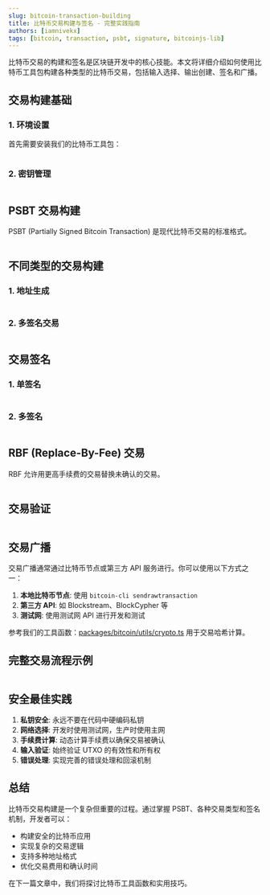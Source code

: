 ```yaml
---
slug: bitcoin-transaction-building
title: 比特币交易构建与签名 - 完整实践指南
authors: [iamnivekx]
tags: [bitcoin, transaction, psbt, signature, bitcoinjs-lib]
---
```


比特币交易的构建和签名是区块链开发中的核心技能。本文将详细介绍如何使用比特币工具包构建各种类型的比特币交易，包括输入选择、输出创建、签名和广播。

<!-- truncate -->

## 交易构建基础

### 1. 环境设置

首先需要安装我们的比特币工具包：

```ts file=<rootDir>/examples/bitcoin/address/address.ts showLineNumbers

```

### 2. 密钥管理

```ts file=<rootDir>/examples/bitcoin/address/address.ts showLineNumbers

```

## PSBT 交易构建

PSBT (Partially Signed Bitcoin Transaction) 是现代比特币交易的标准格式。

```ts file=<rootDir>/examples/bitcoin/tx/bitcoin.js showLineNumbers

```

## 不同类型的交易构建

### 1. 地址生成

```ts file=<rootDir>/examples/bitcoin/address/address.ts showLineNumbers

```

### 2. 多签名交易

```ts file=<rootDir>/examples/bitcoin/address/multisig.ts showLineNumbers

```

## 交易签名

### 1. 单签名

```ts file=<rootDir>/examples/bitcoin/tx/bitcoin.js showLineNumbers

```

### 2. 多签名

```ts file=<rootDir>/examples/bitcoin/tx/bitcoin.js#L15-L42 showLineNumbers

```

## RBF (Replace-By-Fee) 交易

RBF 允许用更高手续费的交易替换未确认的交易。

```ts file=<rootDir>/examples/bitcoin/tx/rbf.js showLineNumbers

```

## 交易验证

```ts

```

## 交易广播

交易广播通常通过比特币节点或第三方 API 服务进行。你可以使用以下方式之一：

1. **本地比特币节点**: 使用 `bitcoin-cli sendrawtransaction`
2. **第三方 API**: 如 Blockstream、BlockCypher 等
3. **测试网**: 使用测试网 API 进行开发和测试

参考我们的工具函数：[packages/bitcoin/utils/crypto.ts](https://github.com/your-repo/packages/bitcoin/utils/crypto.ts) 用于交易哈希计算。

## 完整交易流程示例

```ts

```

## 安全最佳实践

1. **私钥安全**: 永远不要在代码中硬编码私钥
2. **网络选择**: 开发时使用测试网，生产时使用主网
3. **手续费计算**: 动态计算手续费以确保交易被确认
4. **输入验证**: 始终验证 UTXO 的有效性和所有权
5. **错误处理**: 实现完善的错误处理和回滚机制

## 总结

比特币交易构建是一个复杂但重要的过程。通过掌握 PSBT、各种交易类型和签名机制，开发者可以：

- 构建安全的比特币应用
- 实现复杂的交易逻辑
- 支持多种地址格式
- 优化交易费用和确认时间

在下一篇文章中，我们将探讨比特币工具函数和实用技巧。
